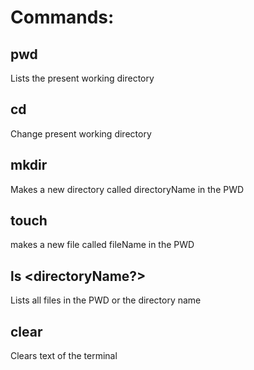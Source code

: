 # Commands:

## pwd
Lists the present working directory 

## cd
Change present working directory

## mkdir <direcoryName>
Makes a new directory called directoryName in the PWD

## touch <fileName>
makes a new file called fileName in the PWD

## ls <directoryName?>
Lists all files in the PWD or the directory name

## clear
Clears text of the terminal